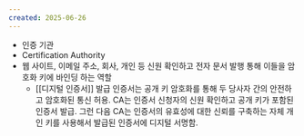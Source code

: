 ```yaml
---
created: 2025-06-26
---
```

- 인증 기관
- Certification Authority
- 웹 사이트, 이메일 주소, 회사, 개인 등 신원 확인하고 전자 문서 발행 통해 이들을 암호화 키에 바인딩 하는 역할
	- [[디지털 인증서]] 발급
인증서는 공개 키 암호화를 통해 두 당사자 간의 안전하고 암호화된 통신 허용. CA는 인증서 신청자의 신원 확인하고 공개 키가 포함된 인증서 발급. 그런 다음 CA는 인증서의 유효성에 대한 신뢰를 구축하는 자체 개인 키를 사용해서 발급된 인증서에 디지털 서명함.